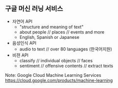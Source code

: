 ## 구글 머신 러닝 서비스

- 자연어 API
  [<i class="icon icon-link"></i>](https://cloud.google.com/natural-language/) <!-- .element: target="_blank" rel="noopener" -->
    - "structure and meaning of text"
    - about people // places // events and more
    - English, Spanish or Japanese
- 음성인식 API
  [<i class="icon icon-link"></i>](https://cloud.google.com/speech/) <!-- .element: target="_blank" rel="noopener" -->
    - audio to text // over 80 languages (한국어지원)
- 비젼 API
  [<i class="icon icon-link"></i>](https://cloud.google.com/vision/) <!-- .element: target="_blank" rel="noopener" -->
    - classify // individual objects // faces
    - sentiment // offensive contents // extract texts

Note:
Google Cloud Machine Learning Services
https://cloud.google.com/products/machine-learning
